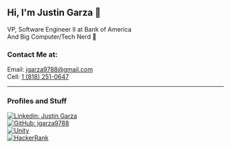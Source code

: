 ## Hi, I'm Justin Garza 🍌  
VP, Software Engineer II at Bank of America  
And Big Computer/Tech Nerd 🧠

### Contact Me at:  
Email: jgarza9788@gmail.com  
Cell: [1 (818) 251-0647](tel:18182510647)

---

### Profiles and Stuff
[![Linkedin: Justin Garza](https://img.shields.io/badge/-Justin_Garza-blue?style=for-the-badge&logo=Linkedin&logoColor=white&link=https://www.linkedin.com/in/justin-garza-9a684a44/)](https://www.linkedin.com/in/justin-garza-9a684a44/)  
[![GitHub: jgarza9788](https://img.shields.io/badge/jgarza9788-161b22?&style=for-the-badge&logo=github)](https://github.com/jgarza9788)  
[![Unity](https://img.shields.io/badge/Justin_Garza-000000.svg?style=for-the-badge&logo=unity)](https://assetstore.unity.com/publishers/7928)  
[![HackerRank](https://img.shields.io/badge/-jgarza9788-39424e?style=for-the-badge&logo=HackerRank&logoColor=2ec866&link=https://www.hackerrank.com/jgarza9788)](https://www.hackerrank.com/jgarza9788) 

<!-- [![Badges](https://img.shields.io/badge/dynamic/json?color=passing&logo=HackerRank&label=Badges&style=flat-square&query=%24.totalBadges&suffix=%E2%98%85&url=https%3A%2F%2Fhackerrank-badges.herokuapp.com%2Fapi%2Fjgarza9788)](https://www.hackerrank.com/jgarza9788) -->
<!-- [![Stars](https://img.shields.io/badge/dynamic/json?color=passing&logo=HackerRank&label=Stars&style=flat-square&query=%24.totalStars&suffix=%E2%98%85&url=https%3A%2F%2Fhackerrank-badges.herokuapp.com%2Fapi%2Fjgarza9788)](https://www.hackerrank.com/jgarza9788) -->



<!-- --- -->

<!-- ### HackerRank  -->
<!-- #### Badges -->
<!-- [![HR_totalStars](https://img.shields.io/badge/dynamic/json?color=passing&logo=HackerRank&label=HackerRank.Badges&style=flat&query=%24.totalBadges&suffix=%E2%98%85&url=https%3A%2F%2Fhackerrank-badges.herokuapp.com%2Fapi%2Fjgarza9788)](https://www.hackerrank.com/jgarza9788) -->

<!-- [![HR_Python](https://img.shields.io/badge/dynamic/json?color=passing&logo=HackerRank&label=Python.&style=flat&query=%24.badges.Python&suffix=%E2%98%85&url=https%3A%2F%2Fhackerrank-badges.herokuapp.com%2Fapi%2Fjgarza9788)](https://www.hackerrank.com/jgarza9788) -->
<!-- [![HR_SQL](https://img.shields.io/badge/dynamic/json?color=passing&logo=HackerRank&label=Sql&query=%24.badges.Sql&suffix=%E2%98%85&url=https%3A%2F%2Fhackerrank-badges.herokuapp.com%2Fapi%2Fjgarza9788)](https://www.hackerrank.com/jgarza9788) -->
<!-- [![HR_Java](https://img.shields.io/badge/dynamic/json?color=passing&logo=HackerRank&label=Java&style=flat&query=%24.badges.Java&suffix=%E2%98%85&url=https%3A%2F%2Fhackerrank-badges.herokuapp.com%2Fapi%2Fjgarza9788)](https://www.hackerrank.com/jgarza9788) -->

<!-- [![HR_totalStars](https://img.shields.io/badge/dynamic/json?color=passing&logo=HackerRank&label=HackerRank.totalStars&style=flat&query=%24.totalStars&suffix=%E2%98%85&url=https%3A%2F%2Fhackerrank-badges.herokuapp.com%2Fapi%2Fjgarza9788)](https://www.hackerrank.com/jgarza9788) -->

<!-- #### Certification -->
<!-- ![Cert0](https://img.shields.io/badge/dynamic/json?color=passing&label=certificate&query=%24.data.0.attributes.certificate.track_slug&suffix=%E2%9C%93&url=https%3A%2F%2Fwww.hackerrank.com%2Fsourcing%2Fapi%2Fv1%2Ftest_results%2Fhacker_certificate%3Fusername%3Djgarza9788) -->
<!-- ![Cert1](https://img.shields.io/badge/dynamic/json?color=passing&label=certificate&query=%24.data.1.attributes.certificate.track_slug&suffix=%E2%9C%93&url=https%3A%2F%2Fwww.hackerrank.com%2Fsourcing%2Fapi%2Fv1%2Ftest_results%2Fhacker_certificate%3Fusername%3Djgarza9788) -->
<!-- ![Cert2](https://img.shields.io/badge/dynamic/json?color=passing&label=certificate&query=%24.data.2.attributes.certificate.track_slug&suffix=%E2%9C%93&url=https%3A%2F%2Fwww.hackerrank.com%2Fsourcing%2Fapi%2Fv1%2Ftest_results%2Fhacker_certificate%3Fusername%3Djgarza9788) -->
<!-- ![Cert3](https://img.shields.io/badge/dynamic/json?color=passing&label=certificate&query=%24.data.3.attributes.certificate.track_slug&suffix=%E2%9C%93&url=https%3A%2F%2Fwww.hackerrank.com%2Fsourcing%2Fapi%2Fv1%2Ftest_results%2Fhacker_certificate%3Fusername%3Djgarza9788) -->
<!-- ![Cert4](https://img.shields.io/badge/dynamic/json?color=passing&label=certificate&query=%24.data.4.attributes.certificate.track_slug&suffix=%E2%9C%93&url=https%3A%2F%2Fwww.hackerrank.com%2Fsourcing%2Fapi%2Fv1%2Ftest_results%2Fhacker_certificate%3Fusername%3Djgarza9788) -->
<!-- ![Cert4](https://img.shields.io/badge/dynamic/json?color=passing&label=certificate&query=%24.data.5.attributes.certificate.track_slug&suffix=%E2%9C%93&url=https%3A%2F%2Fwww.hackerrank.com%2Fsourcing%2Fapi%2Fv1%2Ftest_results%2Fhacker_certificate%3Fusername%3Djgarza9788) -->



<!-- https://simpleicons.org/ -->

<!-- ![python](https://img.shields.io/badge/hackerrank-python_(Basic)-passing?style=flat&logo=hackerrank&logoColor=white&link=https://www.linkedin.com/in/justin-garza-9a684a44/) -->

<!-- ![SQL](https://img.shields.io/badge/hackerrank-SQL_(Basic,_Intermediate,_Advanced)-passing?style=flat&logo=hackerrank&logoColor=white&link=https://www.linkedin.com/in/justin-garza-9a684a44/) -->

<!-- ![python](https://img.shields.io/badge/hackerrank-CSharp_(Basic)-passing?style=flat&logo=hackerrank&logoColor=white&link=https://www.linkedin.com/in/justin-garza-9a684a44/) -->

<!-- 
<a href="https://www.linkedin.com/in/justin-garza-9a684a44/" style="display:inline-block">
<div style=" height:32px; background-color: #1e415e; border-radius: 5px;display:inline-block;" >
<img src="https://raw.githubusercontent.com/simple-icons/simple-icons/develop/icons/python.svg" alt="python" width="20" height="20" style="max-width: 100%;filter: invert(100%); padding: 6px;"> 
<div style="vertical-align: middle;display:inline-block;">
<text style="">⭐⭐⭐⭐⭐</text>
</div>
</div>
</a>  
-->



<!-- <a href="https://www.linkedin.com/in/justin-garza-9a684a44/" style="display:inline-block">
<div style=" width:32px ; height:32px; background-color: #007ec6; border-radius: 5px;">
<img src="https://raw.githubusercontent.com/simple-icons/simple-icons/develop/icons/linkedin.svg" alt="linkedin" width="20" height="20" style="max-width: 100%;filter: invert(100%); padding: 6px;"> 
</div>
</a> 
<a href="https://github.com/jgarza9788" style="display:inline-block">
<div style=" width:32px ; height:32px; background-color: #161b22; border-radius: 5px;">
<img src="https://raw.githubusercontent.com/simple-icons/simple-icons/develop/icons/github.svg" alt="github" width="20" height="20" style="max-width: 100%;filter: invert(100%); padding: 6px;"> 
</div>
</a> 
</a> 
<a href="https://assetstore.unity.com/publishers/7928" style="display:inline-block">
<div style=" width:32px ; height:32px; background-color: #000000; border-radius: 5px;">
<img src="https://raw.githubusercontent.com/simple-icons/simple-icons/develop/icons/unity.svg" alt="unity" width="20" height="20" style="max-width: 100%;filter: invert(100%); padding: 6px;"> 
</div>
</a> 
</a> 
<a href="https://www.hackerrank.com/jgarza9788" style="display:inline-block">
<div style=" width:32px ; height:32px; background-color: #39424e; border-radius: 5px;">
<svg role="img" viewBox="0 0 24 24" xmlns="http://www.w3.org/2000/svg" style="max-width: 100%;fill:#00EA64;  padding: 6px;"><title>HackerRank</title><path d="M0 0v24h24V0zm9.95 8.002h1.805c.061 0 .111.05.111.111v7.767c0 .061-.05.111-.11.111H9.95c-.061 0-.111-.05-.111-.11v-2.87H7.894v2.87c0 .06-.05.11-.11.11H5.976a.11.11 0 01-.11-.11V8.112c0-.06.05-.11.11-.11h1.806c.061 0 .11.05.11.11v2.869H9.84v-2.87c0-.06.05-.11.11-.11zm2.999 0h5.778c.061 0 .111.05.111.11v7.767a.11.11 0 01-.11.112h-5.78a.11.11 0 01-.11-.11V8.111c0-.06.05-.11.11-.11z"/></svg>
</div>
</a> 
</a> 
<a href="https://twitter.com/JGarza9788" style="display:inline-block">
<div style=" width:32px ; height:32px; background-color: #1a8cd8; border-radius: 5px;">
<img src="https://raw.githubusercontent.com/simple-icons/simple-icons/develop/icons/twitter.svg" alt="twitter" width="20" height="20" style="max-width: 100%; filter: invert(100%); padding: 6px;"> 
</div>
</a>   -->


<!-- <a href="https://google.com" style="display:inline-block">
<div style=" width:32px ; height:32px; background-color: #0366D6; border-radius: 5px;">
<img src="https://raw.githubusercontent.com/simple-icons/simple-icons/develop/icons/linkedin.svg" alt="linkedin" width="20" height="20" style="max-width: 100%;filter: invert(100%); padding: 6px;"> 
</div>
</a>  -->


<!-- <a href="https://google.com">
<img src="https://raw.githubusercontent.com/simple-icons/simple-icons/develop/icons/python.svg" alt="Python" align="left" width="15" height="15" style="max-width: 100%;filter: invert(100%);">
</a> -->



<!-- 
### [![HackerRank](https://img.shields.io/badge/-HackerRank-39424e?style=flat-square&logo=HackerRank&logoColor=2ec866&link=https://www.hackerrank.com/jgarza9788)](https://www.hackerrank.com/jgarza9788)  
#### Badges:
Python [⭐⭐⭐⭐⭐]  
Java [⭐⭐]  
SQL [⭐⭐⭐⭐⭐]  

#### Verified Skills:

✅ Python (Basic)  
✅ SQL (Basic, Intermediate, Advanced)  
✅ C# (Basic)   
-->











<!-- 
---

### Social Media:

[![Linkedin: Justin Garza](https://img.shields.io/badge/-Justin_Garza-blue?style=flat-square&logo=Linkedin&logoColor=white&link=https://www.linkedin.com/in/justin-garza-9a684a44/)](https://www.linkedin.com/in/justin-garza-9a684a44/)  
[![GitHub: jgarza9788](https://img.shields.io/badge/jgarza9788-161b22?&style=flat-square&logo=github)](https://github.com/jgarza9788)  
[![Unity](https://img.shields.io/badge/Justin_Garza-000000.svg?style=flat-square&logo=unity)](https://assetstore.unity.com/publishers/7928)  
[![HackerRank](https://img.shields.io/badge/-jgarza9788-39424e?style=flat-square&logo=HackerRank&logoColor=2ec866&link=https://www.hackerrank.com/jgarza9788)](https://www.hackerrank.com/jgarza9788)  
-->

<!--
<p>&nbsp;<img align="center" src="https://github-readme-stats.vercel.app/api?username=jgarza9788&show_icons=true&locale=en" alt="jgarza9788" /></p>
-->


<!--
[![Linkedin: Justin Garza](https://img.shields.io/badge/JGarza9788-E4405F?style=flat-square&logo=instagram&logoColor=white)](https://www.instagram.com/jgarza9788/)  
[![Linkedin: Justin Garza](https://img.shields.io/badge/Justin_Garza-1877F2?style=flat-square&logo=facebook&logoColor=white)](https://www.facebook.com/jgarza9788)  
-->

<!--
### Technologies & Tools

![](https://img.shields.io/badge/OS-Windows_10-informational?style=flat-square&logo=Windows&logoColor=white&color=0078d2)  
![](https://img.shields.io/badge/Editor-VS_Code-informational?style=flat-square&logo=visual-studio-code&logoColor=white&color=0078d2)  
![](https://img.shields.io/badge/Python-informational?style=flat-square&logo=python&logoColor=white&color=555555)  
![](https://img.shields.io/badge/JavaScript-informational?style=flat-square&logo=javascript&logoColor=white&color=555555)  
![](https://img.shields.io/badge/C++-informational?style=flat-square&logo=cplusplus&logoColor=white&color=555555)  
![](https://img.shields.io/badge/C%23-informational?style=flat-square&logo=csharp&logoColor=white&color=555555)  
![](https://img.shields.io/badge/Flutter-informational?style=flat-square&logo=flutter&logoColor=white&color=555555)  
![](https://img.shields.io/badge/Terminal-informational?style=flat-square&logo=windowsterminal&logoColor=white&color=555555)  
![](https://img.shields.io/badge/T_SQL-informational?style=flat-square&logo=microsoftsqlserver&logoColor=white&color=555555)  
![](https://img.shields.io/badge/Teradata-informational?style=flat-square&logo=teradata&logoColor=white&color=555555)  
![](https://img.shields.io/badge/PostgreSQL-informational?style=flat-square&logo=postgresql&logoColor=white&color=555555)
-->


<!--
AWS certificate
Azure certificate
Google Cloud certificate

data analytics
project management
block chain (multi-course)
-->

<!--
https://grow.google/certificates/data-analytics/
https://grow.google/certificates/project-management/
https://www.coursera.org/specializations/blockchain#courses

https://digitalskills.cpie.csulb.edu/software-development-bootcamp/ - 15k
-->
